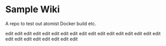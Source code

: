 # Sample Wiki

A repo to test out atomist Docker build etc.

edit
edit
edit
edit
edit
edit
edit
edit
edit
edit
edit
edit
edit
edit
edit
edit
edit
edit
edit
edit
edit
edit
edit
edit
edit
